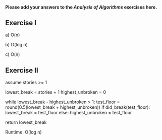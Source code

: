 #### Please add your answers to the ***Analysis of  Algorithms*** exercises here.

## Exercise I

a)
O(n)

b)
O(log n)

c)
O(n)

## Exercise II


assume stories >= 1

lowest_break = stories + 1
highest_unbroken = 0

while lowest_break - highest_unbroken > 1:
    test_floor = round(0.5(lowest_break + highest_unbroken))
    if did_break(test_floor):
        lowest_break = test_floor
    else:
        highest_unbroken = test_floor

return lowest_break


Runtime: O(log n)


